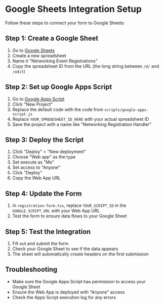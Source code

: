 # Google Sheets Integration Setup

Follow these steps to connect your form to Google Sheets:

## Step 1: Create a Google Sheet
1. Go to [Google Sheets](https://sheets.google.com)
2. Create a new spreadsheet
3. Name it "Networking Event Registrations"
4. Copy the spreadsheet ID from the URL (the long string between `/d/` and `/edit`)

## Step 2: Set up Google Apps Script
1. Go to [Google Apps Script](https://script.google.com)
2. Click "New Project"
3. Replace the default code with the code from `scripts/google-apps-script.js`
4. Replace `YOUR_SPREADSHEET_ID_HERE` with your actual spreadsheet ID
5. Save the project with a name like "Networking Registration Handler"

## Step 3: Deploy the Script
1. Click "Deploy" > "New deployment"
2. Choose "Web app" as the type
3. Set execute as "Me"
4. Set access to "Anyone"
5. Click "Deploy"
6. Copy the Web App URL

## Step 4: Update the Form
1. In `registration-form.tsx`, replace `YOUR_SCRIPT_ID` in the `GOOGLE_SCRIPT_URL` with your Web App URL
2. Test the form to ensure data flows to your Google Sheet

## Step 5: Test the Integration
1. Fill out and submit the form
2. Check your Google Sheet to see if the data appears
3. The sheet will automatically create headers on the first submission

## Troubleshooting
- Make sure the Google Apps Script has permission to access your Google Sheet
- Ensure the Web App is deployed with "Anyone" access
- Check the Apps Script execution log for any errors
